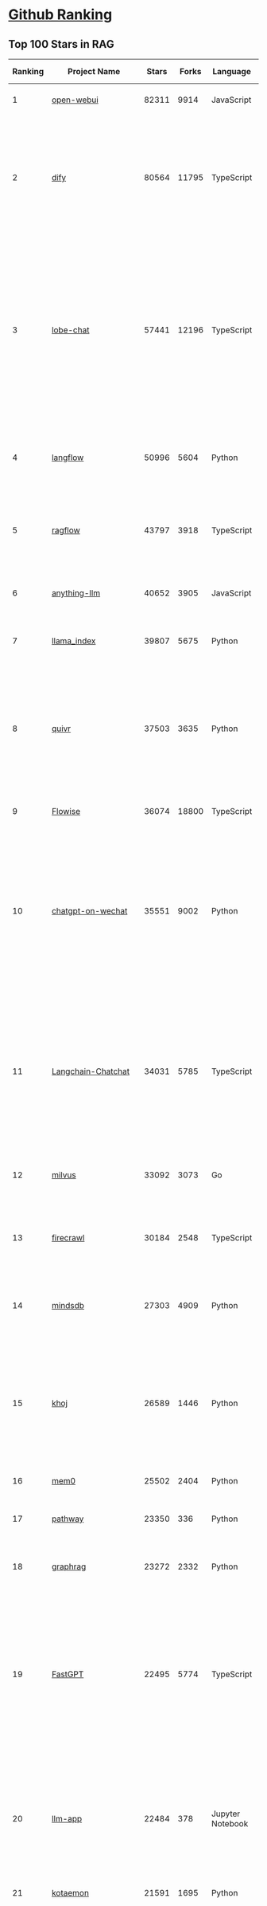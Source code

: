 [Github Ranking](../README.md)
==========

## Top 100 Stars in RAG

| Ranking | Project Name | Stars | Forks | Language | Open Issues | Description | Last Commit |
| ------- | ------------ | ----- | ----- | -------- | ----------- | ----------- | ----------- |
| 1 | [open-webui](https://github.com/open-webui/open-webui) | 82311 | 9914 | JavaScript | 164 | User-friendly AI Interface (Supports Ollama, OpenAI API, ...) | 2025-03-10T11:16:33Z |
| 2 | [dify](https://github.com/langgenius/dify) | 80564 | 11795 | TypeScript | 548 | Dify is an open-source LLM app development platform. Dify's intuitive interface combines AI workflow, RAG pipeline, agent capabilities, model management, observability features and more, letting you quickly go from prototype to production. | 2025-03-11T03:08:51Z |
| 3 | [lobe-chat](https://github.com/lobehub/lobe-chat) | 57441 | 12196 | TypeScript | 592 | 🤯 Lobe Chat - an open-source, modern-design AI chat framework. Supports Multi AI Providers( OpenAI / Claude 3 / Gemini / Ollama / DeepSeek / Qwen), Knowledge Base (file upload / knowledge management / RAG ), Multi-Modals (Plugins/Artifacts) and Thinking. One-click FREE deployment of your private ChatGPT/ Claude / DeepSeek application. | 2025-03-11T03:29:54Z |
| 4 | [langflow](https://github.com/langflow-ai/langflow) | 50996 | 5604 | Python | 337 | Langflow is a low-code app builder for RAG and multi-agent AI applications. It’s Python-based and agnostic to any model, API, or database. | 2025-03-11T03:19:56Z |
| 5 | [ragflow](https://github.com/infiniflow/ragflow) | 43797 | 3918 | TypeScript | 1349 | RAGFlow is an open-source RAG (Retrieval-Augmented Generation) engine based on deep document understanding. | 2025-03-11T03:07:09Z |
| 6 | [anything-llm](https://github.com/Mintplex-Labs/anything-llm) | 40652 | 3905 | JavaScript | 232 | The all-in-one Desktop & Docker AI application with built-in RAG, AI agents, No-code agent builder, and more. | 2025-03-04T22:17:28Z |
| 7 | [llama_index](https://github.com/run-llama/llama_index) | 39807 | 5675 | Python | 686 | LlamaIndex is the leading framework for building LLM-powered agents over your data. | 2025-03-10T15:41:19Z |
| 8 | [quivr](https://github.com/QuivrHQ/quivr) | 37503 | 3635 | Python | 27 | Opiniated RAG for integrating GenAI in your apps 🧠   Focus on your product rather than the RAG. Easy integration in existing products with customisation!  Any LLM: GPT4, Groq, Llama. Any Vectorstore: PGVector, Faiss. Any Files. Anyway you want.  | 2025-03-07T10:38:03Z |
| 9 | [Flowise](https://github.com/FlowiseAI/Flowise) | 36074 | 18800 | TypeScript | 488 | Drag & drop UI to build your customized LLM flow | 2025-03-10T15:33:07Z |
| 10 | [chatgpt-on-wechat](https://github.com/zhayujie/chatgpt-on-wechat) | 35551 | 9002 | Python | 282 | 基于大模型搭建的聊天机器人，同时支持 微信公众号、企业微信应用、飞书、钉钉 等接入，可选择GPT3.5/GPT-4o/GPT-o1/ DeepSeek/Claude/文心一言/讯飞星火/通义千问/ Gemini/GLM-4/Claude/Kimi/LinkAI，能处理文本、语音和图片，访问操作系统和互联网，支持基于自有知识库进行定制企业智能客服。 | 2025-02-05T04:27:07Z |
| 11 | [Langchain-Chatchat](https://github.com/chatchat-space/Langchain-Chatchat) | 34031 | 5785 | TypeScript | 190 | Langchain-Chatchat（原Langchain-ChatGLM）基于 Langchain 与 ChatGLM, Qwen 与 Llama 等语言模型的 RAG 与 Agent 应用 \| Langchain-Chatchat (formerly langchain-ChatGLM), local knowledge based LLM (like ChatGLM, Qwen and Llama) RAG and Agent app with langchain  | 2024-11-29T05:06:44Z |
| 12 | [milvus](https://github.com/milvus-io/milvus) | 33092 | 3073 | Go | 660 | Milvus is a high-performance, cloud-native vector database built for scalable vector ANN search | 2025-03-11T03:34:06Z |
| 13 | [firecrawl](https://github.com/mendableai/firecrawl) | 30184 | 2548 | TypeScript | 120 | 🔥 Turn entire websites into LLM-ready markdown or structured data. Scrape, crawl and extract with a single API. | 2025-03-11T02:31:39Z |
| 14 | [mindsdb](https://github.com/mindsdb/mindsdb) | 27303 | 4909 | Python | 69 | AI's query engine - Platform for building AI that can learn and answer questions over large scale federated data. | 2025-03-11T01:11:42Z |
| 15 | [khoj](https://github.com/khoj-ai/khoj) | 26589 | 1446 | Python | 70 | Your AI second brain. Self-hostable. Get answers from the web or your docs. Build custom agents, schedule automations, do deep research. Turn any online or local LLM into your personal, autonomous AI (gpt, claude, gemini, llama, qwen, mistral). Get started - free. | 2025-03-09T13:20:33Z |
| 16 | [mem0](https://github.com/mem0ai/mem0) | 25502 | 2404 | Python | 213 | The Memory layer for AI Agents | 2025-03-10T21:13:18Z |
| 17 | [pathway](https://github.com/pathwaycom/pathway) | 23350 | 336 | Python | 37 | Python ETL framework for stream processing, real-time analytics, LLM pipelines, and RAG. | 2025-03-10T08:55:12Z |
| 18 | [graphrag](https://github.com/microsoft/graphrag) | 23272 | 2332 | Python | 140 | A modular graph-based Retrieval-Augmented Generation (RAG) system | 2025-03-10T21:04:09Z |
| 19 | [FastGPT](https://github.com/labring/FastGPT) | 22495 | 5774 | TypeScript | 413 | FastGPT is a knowledge-based platform built on the LLMs, offers a comprehensive suite of out-of-the-box capabilities such as data processing, RAG retrieval, and visual AI workflow orchestration, letting you easily develop and deploy complex question-answering systems without the need for extensive setup or configuration. | 2025-03-11T02:12:33Z |
| 20 | [llm-app](https://github.com/pathwaycom/llm-app) | 22484 | 378 | Jupyter Notebook | 5 | Ready-to-run cloud templates for RAG, AI pipelines, and enterprise search with live data. 🐳Docker-friendly.⚡Always in sync with Sharepoint, Google Drive, S3, Kafka, PostgreSQL, real-time data APIs, and more. | 2025-03-03T08:10:49Z |
| 21 | [kotaemon](https://github.com/Cinnamon/kotaemon) | 21591 | 1695 | Python | 170 | An open-source RAG-based tool for chatting with your documents. | 2025-02-14T14:40:49Z |
| 22 | [haystack](https://github.com/deepset-ai/haystack) | 19706 | 2085 | Python | 116 | AI orchestration framework to build customizable, production-ready LLM applications. Connect components (models, vector DBs, file converters) to pipelines or agents that can interact with your data. With advanced retrieval methods, it's best suited for building RAG, question answering, semantic search or conversational agent chatbots. | 2025-03-10T22:17:25Z |
| 23 | [awesome-llm-apps](https://github.com/Shubhamsaboo/awesome-llm-apps) | 19207 | 2215 | Python | 5 | Collection of awesome LLM apps with AI Agents and RAG using OpenAI, Anthropic, Gemini and opensource models. | 2025-03-07T03:18:18Z |
| 24 | [pandas-ai](https://github.com/sinaptik-ai/pandas-ai) | 17747 | 1661 | Python | 28 | Chat with your database or your datalake (SQL, CSV, parquet). PandasAI makes data analysis conversational using LLMs and RAG. | 2025-03-10T17:54:03Z |
| 25 | [crawlee](https://github.com/apify/crawlee) | 17085 | 764 | TypeScript | 136 | Crawlee—A web scraping and browser automation library for Node.js to build reliable crawlers. In JavaScript and TypeScript. Extract data for AI, LLMs, RAG, or GPTs. Download HTML, PDF, JPG, PNG, and other files from websites. Works with Puppeteer, Playwright, Cheerio, JSDOM, and raw HTTP. Both headful and headless mode. With proxy rotation. | 2025-03-11T00:40:28Z |
| 26 | [llama-cookbook](https://github.com/meta-llama/llama-cookbook) | 16414 | 2366 | Jupyter Notebook | 14 | Welcome to the Llama Cookbook! This is your go to guide for Building with Llama: Getting started with Inference, Fine-Tuning, RAG. We also show you how to solve end to end problems using Llama model family and using them on various provider services   | 2025-03-09T23:03:31Z |
| 27 | [RagaAI-Catalyst](https://github.com/raga-ai-hub/RagaAI-Catalyst) | 15630 | 3828 | Python | 4 | Python SDK for Agent AI Observability, Monitoring and Evaluation Framework. Includes features like agent, llm and tools tracing, debugging multi-agentic system, self-hosted dashboard and advanced analytics with timeline and execution graph view  | 2025-02-19T17:15:11Z |
| 28 | [DocsGPT](https://github.com/arc53/DocsGPT) | 15425 | 1645 | TypeScript | 34 | DocsGPT is an open-source genAI tool that helps users get reliable answers from knowledge source, while avoiding hallucinations. It enables private and reliable information retrieval, with tooling and agentic system capability built in. | 2025-03-10T20:47:04Z |
| 29 | [DB-GPT](https://github.com/eosphoros-ai/DB-GPT) | 15092 | 2051 | Python | 266 | AI Native Data App Development framework with AWEL(Agentic Workflow Expression Language) and Agents | 2025-03-11T01:42:51Z |
| 30 | [MaxKB](https://github.com/1Panel-dev/MaxKB) | 14310 | 1902 | Python | 96 | 💬 Ready-to-use & flexible RAG Chatbot, supporting mainstream large language models (LLMs) such as DeepSeek-R1, Llama 3.3, Qwen2, OpenAI and more. | 2025-03-10T08:01:29Z |
| 31 | [vanna](https://github.com/vanna-ai/vanna) | 13907 | 1209 | Python | 136 | 🤖 Chat with your SQL database 📊. Accurate Text-to-SQL Generation via LLMs using RAG 🔄. | 2025-02-08T17:30:27Z |
| 32 | [RAG_Techniques](https://github.com/NirDiamant/RAG_Techniques) | 13246 | 1364 | Jupyter Notebook | 1 | This repository showcases various advanced techniques for Retrieval-Augmented Generation (RAG) systems. RAG systems combine information retrieval with generative models to provide accurate and contextually rich responses. | 2025-03-05T22:38:54Z |
| 33 | [LightRAG](https://github.com/HKUDS/LightRAG) | 12634 | 1786 | Python | 111 | "LightRAG: Simple and Fast Retrieval-Augmented Generation" | 2025-03-10T15:03:14Z |
| 34 | [onyx](https://github.com/onyx-dot-app/onyx) | 12229 | 1555 | Python | 259 | Gen-AI Chat for Teams - Think ChatGPT if it had access to your team's unique knowledge. | 2025-03-10T23:21:27Z |
| 35 | [llmware](https://github.com/llmware-ai/llmware) | 11006 | 1753 | Python | 63 | Unified framework for building enterprise RAG pipelines with small, specialized models | 2025-03-04T21:22:35Z |
| 36 | [txtai](https://github.com/neuml/txtai) | 10529 | 669 | Python | 9 | 💡 All-in-one open-source embeddings database for semantic search, LLM orchestration and language model workflows | 2025-03-05T16:05:56Z |
| 37 | [mastra](https://github.com/mastra-ai/mastra) | 10048 | 435 | TypeScript | 49 | The TypeScript AI agent framework. ⚡ Assistants, RAG, observability. Supports any LLM: GPT-4, Claude, Gemini, Llama. | 2025-03-11T03:34:43Z |
| 38 | [orama](https://github.com/oramasearch/orama) | 9150 | 326 | TypeScript | 29 | 🌌  A complete search engine and RAG pipeline in your browser, server or edge network with support for full-text, vector, and hybrid search in less than 2kb. | 2025-03-10T08:08:21Z |
| 39 | [ragas](https://github.com/explodinggradients/ragas) | 8417 | 864 | Python | 301 | Supercharge Your LLM Application Evaluations 🚀 | 2025-03-10T17:11:57Z |
| 40 | [bisheng](https://github.com/dataelement/bisheng) | 7805 | 1314 | Python | 75 | BISHENG is an open LLM devops platform for next generation Enterprise AI applications. Powerful and comprehensive features include: GenAI workflow, RAG, Agent, Unified model management, Evaluation, SFT, Dataset Management, Enterprise-level System Management, Observability and more. | 2025-03-10T03:05:23Z |
| 41 | [reor](https://github.com/reorproject/reor) | 7720 | 464 | TypeScript | 108 | Private & local AI personal knowledge management app for high entropy people. | 2025-03-01T17:29:48Z |
| 42 | [paper-qa](https://github.com/Future-House/paper-qa) | 7051 | 693 | Python | 123 | High accuracy RAG for answering questions from scientific documents with citations | 2025-03-10T22:42:12Z |
| 43 | [WrenAI](https://github.com/Canner/WrenAI) | 6928 | 622 | TypeScript | 99 | 🤖 Open-source GenBI AI Agent that empowers data-driven teams to chat with their data to generate Text-to-SQL, charts, spreadsheets, reports, and BI. 📈📊📋🧑‍💻 | 2025-03-11T02:54:00Z |
| 44 | [Verba](https://github.com/weaviate/Verba) | 6910 | 759 | Python | 44 | Retrieval Augmented Generation (RAG) chatbot powered by Weaviate | 2025-02-27T10:38:02Z |
| 45 | [Upsonic](https://github.com/Upsonic/Upsonic) | 6834 | 648 | Python | 18 | The most reliable AI agent framework that supports MCP. | 2025-03-09T15:36:05Z |
| 46 | [rags](https://github.com/run-llama/rags) | 6421 | 659 | Python | 28 | Build ChatGPT over your data, all with natural language | 2024-04-05T05:36:59Z |
| 47 | [postgresml](https://github.com/postgresml/postgresml) | 6184 | 311 | Rust | 79 | Postgres with GPUs for ML/AI apps. | 2025-02-24T17:58:21Z |
| 48 | [Qwen-Agent](https://github.com/QwenLM/Qwen-Agent) | 6100 | 547 | Python | 242 | Agent framework and applications built upon Qwen>=2.0, featuring Function Calling, Code Interpreter, RAG, and Chrome extension. | 2025-03-07T06:27:36Z |
| 49 | [aichat](https://github.com/sigoden/aichat) | 5952 | 387 | Rust | 1 | All-in-one LLM CLI tool featuring Shell Assistant, Chat-REPL, RAG, AI Tools & Agents, with access to OpenAI, Claude, Gemini, Ollama, Groq, and more. | 2025-03-11T00:28:30Z |
| 50 | [LaVague](https://github.com/lavague-ai/LaVague) | 5937 | 540 | Python | 85 | Large Action Model framework to develop AI Web Agents | 2025-01-21T13:41:48Z |
| 51 | [KAG](https://github.com/OpenSPG/KAG) | 5900 | 392 | Python | 114 | KAG is a logical form-guided reasoning and retrieval framework based on OpenSPG engine and LLMs.  It is used to build logical reasoning and factual Q&A solutions for professional domain knowledge bases. It can effectively overcome the shortcomings of the traditional RAG vector similarity calculation model. | 2025-03-11T01:55:57Z |
| 52 | [promptfoo](https://github.com/promptfoo/promptfoo) | 5781 | 476 | TypeScript | 149 | Test your prompts, agents, and RAGs. Red teaming, pentesting, and vulnerability scanning for LLMs. Compare performance of GPT, Claude, Gemini, Llama, and more. Simple declarative configs with command line and CI/CD integration. | 2025-03-11T01:23:34Z |
| 53 | [superagent](https://github.com/superagent-ai/superagent) | 5657 | 859 | TypeScript | 50 | 🥷 Run AI-agents with an API | 2024-10-20T18:16:34Z |
| 54 | [crawlee-python](https://github.com/apify/crawlee-python) | 5382 | 360 | Python | 70 | Crawlee—A web scraping and browser automation library for Python to build reliable crawlers. Extract data for AI, LLMs, RAG, or GPTs. Download HTML, PDF, JPG, PNG, and other files from websites. Works with BeautifulSoup, Playwright, and raw HTTP. Both headful and headless mode. With proxy rotation. | 2025-03-11T01:01:48Z |
| 55 | [R2R](https://github.com/SciPhi-AI/R2R) | 5356 | 399 | Python | 63 | The most advanced AI retrieval system. Agentic Retrieval-Augmented Generation (RAG) with a RESTful API. | 2025-03-11T00:25:47Z |
| 56 | [opik](https://github.com/comet-ml/opik) | 5295 | 352 | Python | 46 | Debug, evaluate, and monitor your LLM applications, RAG systems, and agentic workflows with comprehensive tracing, automated evaluations, and production-ready dashboards. | 2025-03-10T19:07:53Z |
| 57 | [TaskingAI](https://github.com/TaskingAI/TaskingAI) | 5070 | 317 | Python | 25 | The open source platform for AI-native application development. | 2024-12-02T22:18:38Z |
| 58 | [superduper](https://github.com/superduper-io/superduper) | 5001 | 489 | Jupyter Notebook | 95 | Superduper: Build end-to-end AI applications and agent workflows on your existing data infrastructure and preferred tools - without migrating your data. | 2025-03-10T23:05:23Z |
| 59 | [TEN-Agent](https://github.com/TEN-framework/TEN-Agent) | 4989 | 568 | Python | 52 | TEN Agent is a conversational voice AI agent powered by TEN, integrating Deepseek, Gemini, OpenAI, RTC, and hardware like ESP32. It enables realtime AI capabilities like  seeing, hearing, and speaking, and is fully compatible with platforms like Dify and Coze. | 2025-03-09T15:07:57Z |
| 60 | [pgai](https://github.com/timescale/pgai) | 4475 | 234 | PLpgSQL | 20 | A suite of tools to develop RAG, semantic search, and other AI applications more easily with PostgreSQL | 2025-03-11T03:00:52Z |
| 61 | [sparrow](https://github.com/katanaml/sparrow) | 4402 | 437 | Python | 0 | Data processing with ML, LLM and Vision LLM | 2025-03-09T14:41:03Z |
| 62 | [obsidian-copilot](https://github.com/logancyang/obsidian-copilot) | 4145 | 294 | TypeScript | 170 | THE Copilot in Obsidian | 2025-03-10T17:52:47Z |
| 63 | [ragapp](https://github.com/ragapp/ragapp) | 4136 | 468 | TypeScript | 45 | The easiest way to use Agentic RAG in any enterprise | 2025-01-22T14:23:25Z |
| 64 | [trafilatura](https://github.com/adbar/trafilatura) | 4018 | 284 | Python | 78 | Python & Command-line tool to gather text and metadata on the Web: Crawling, scraping, extraction, output as CSV, JSON, HTML, MD, TXT, XML | 2025-02-17T16:29:11Z |
| 65 | [awesome-LLM-resourses](https://github.com/WangRongsheng/awesome-LLM-resourses) | 3982 | 420 | None | 0 | 🧑‍🚀 全世界最好的LLM资料总结（数据处理、模型训练、模型部署、o1 模型、小语言模型、视觉语言模型） \| Summary of the world's best LLM resources.  | 2025-03-10T12:06:34Z |
| 66 | [cognita](https://github.com/truefoundry/cognita) | 3887 | 321 | Python | 10 | RAG (Retrieval Augmented Generation) Framework for building modular, open source applications for production by TrueFoundry  | 2025-02-21T11:10:29Z |
| 67 | [deep-searcher](https://github.com/zilliztech/deep-searcher) | 3806 | 361 | Python | 11 | Open Source Deep Research Alternative to Reason and Search on Private Data. Written in Python. | 2025-03-10T08:19:57Z |
| 68 | [llm-twin-course](https://github.com/decodingml/llm-twin-course) | 3690 | 607 | Python | 4 | 🤖 𝗟𝗲𝗮𝗿𝗻 for 𝗳𝗿𝗲𝗲 how to 𝗯𝘂𝗶𝗹𝗱 an end-to-end 𝗽𝗿𝗼𝗱𝘂𝗰𝘁𝗶𝗼𝗻-𝗿𝗲𝗮𝗱𝘆 𝗟𝗟𝗠 & 𝗥𝗔𝗚 𝘀𝘆𝘀𝘁𝗲𝗺 using 𝗟𝗟𝗠𝗢𝗽𝘀 best practices: ~ 𝘴𝘰𝘶𝘳𝘤𝘦 𝘤𝘰𝘥𝘦 + 12 𝘩𝘢𝘯𝘥𝘴-𝘰𝘯 𝘭𝘦𝘴𝘴𝘰𝘯𝘴 | 2025-03-06T10:09:06Z |
| 69 | [AutoRAG](https://github.com/Marker-Inc-Korea/AutoRAG) | 3668 | 286 | Python | 117 | AutoRAG: An Open-Source Framework for Retrieval-Augmented Generation (RAG) Evaluation & Optimization with AutoML-Style Automation | 2025-03-03T06:32:15Z |
| 70 | [rag-from-scratch](https://github.com/langchain-ai/rag-from-scratch) | 3590 | 1060 | Jupyter Notebook | 20 | None | 2024-07-09T21:45:44Z |
| 71 | [gptme](https://github.com/gptme/gptme) | 3524 | 270 | Python | 52 | Your agent in your terminal, equipped with local tools: writes code, uses the terminal, browses the web, vision. | 2025-03-10T20:36:52Z |
| 72 | [pyspur](https://github.com/PySpur-Dev/pyspur) | 3449 | 218 | TypeScript | 8 | AI Agent Builder in Python | 2025-03-11T01:05:32Z |
| 73 | [dataherald](https://github.com/Dataherald/dataherald) | 3432 | 245 | Python | 5 | Interact with your SQL database, Natural Language to SQL using LLMs | 2024-07-24T17:37:41Z |
| 74 | [RAGatouille](https://github.com/AnswerDotAI/RAGatouille) | 3307 | 224 | Python | 84 | Easily use and train state of the art late-interaction retrieval methods (ColBERT) in any RAG pipeline. Designed for modularity and ease-of-use, backed by research. | 2025-02-11T04:31:38Z |
| 75 | [infinity](https://github.com/infiniflow/infinity) | 3283 | 316 | C++ | 90 | The AI-native database built for LLM applications, providing incredibly fast hybrid search of dense vector, sparse vector, tensor (multi-vector), and full-text | 2025-03-10T13:09:01Z |
| 76 | [casibase](https://github.com/casibase/casibase) | 3184 | 388 | Go | 32 | AI Cloud OS: ⚡️Open-source RAG knowledge database with admin UI, user management and Single-Sign-On⚡️, supports ChatGPT, Claude, DeepSeek R1, Llama, Gemini, HuggingFace, etc., chat bot demo: https://ai.casibase.com, admin UI demo: https://ai-admin.casibase.com | 2025-03-11T02:05:20Z |
| 77 | [langroid](https://github.com/langroid/langroid) | 3131 | 300 | Python | 50 | Harness LLMs with Multi-Agent Programming | 2025-03-10T22:46:09Z |
| 78 | [llm-graph-builder](https://github.com/neo4j-labs/llm-graph-builder) | 3129 | 536 | Jupyter Notebook | 70 | Neo4j graph construction from unstructured data using LLMs | 2025-03-10T18:47:35Z |
| 79 | [Streamer-Sales](https://github.com/PeterH0323/Streamer-Sales) | 3022 | 464 | Python | 10 | Streamer-Sales 销冠 —— 卖货主播 LLM 大模型🛒🎁，一个能够根据给定的商品特点从激发用户购买意愿角度出发进行商品解说的卖货主播大模型。🚀⭐内含详细的数据生成流程❗ 📦另外还集成了 LMDeploy 加速推理🚀、RAG检索增强生成 📚、TTS文字转语音🔊、数字人生成 🦸、 Agent 使用网络查询实时信息🌐、ASR 语音转文字🎙️、Vue 生态搭建前端🍍、FastAPI 搭建后端🗝️、Docker-compose 打包部署🐋 | 2025-03-08T00:38:06Z |
| 80 | [modelscope-agent](https://github.com/modelscope/modelscope-agent) | 2994 | 337 | Python | 71 | ModelScope-Agent: An agent framework connecting models in ModelScope with the world | 2025-02-27T10:30:32Z |
| 81 | [fast-graphrag](https://github.com/circlemind-ai/fast-graphrag) | 2992 | 163 | Python | 27 | RAG that intelligently adapts to your use case, data, and queries | 2025-02-27T10:18:41Z |
| 82 | [cohere-toolkit](https://github.com/cohere-ai/cohere-toolkit) | 2984 | 402 | TypeScript | 8 | Cohere Toolkit is a collection of prebuilt components enabling users to quickly build and deploy RAG applications. | 2025-02-19T15:36:10Z |
| 83 | [ChatRTX](https://github.com/NVIDIA/ChatRTX) | 2925 | 389 | TypeScript | 52 | A developer reference project for creating Retrieval Augmented Generation (RAG) chatbots on Windows using TensorRT-LLM | 2024-08-21T11:35:12Z |
| 84 | [GenerativeAIExamples](https://github.com/NVIDIA/GenerativeAIExamples) | 2890 | 681 | Python | 32 | Generative AI reference workflows optimized for accelerated infrastructure and microservice architecture. | 2025-03-04T19:00:20Z |
| 85 | [AdalFlow](https://github.com/SylphAI-Inc/AdalFlow) | 2867 | 251 | Python | 23 | AdalFlow: The library to build & auto-optimize LLM applications. | 2025-03-06T18:45:41Z |
| 86 | [LLM-Engineers-Handbook](https://github.com/PacktPublishing/LLM-Engineers-Handbook) | 2859 | 582 | Python | 9 | The LLM's practical guide: From the fundamentals to deploying advanced LLM and RAG apps to AWS using LLMOps best practices | 2025-03-08T15:54:34Z |
| 87 | [rage](https://github.com/str4d/rage) | 2847 | 108 | Rust | 32 | A simple, secure and modern file encryption tool (and Rust library) with small explicit keys, no config options, and UNIX-style composability. | 2025-01-27T03:44:09Z |
| 88 | [potpie](https://github.com/potpie-ai/potpie) | 2809 | 266 | Python | 20 | Prompt-To-Agent : Create custom engineering agents for your codebase | 2025-03-10T18:40:37Z |
| 89 | [eko](https://github.com/FellouAI/eko) | 2736 | 178 | TypeScript | 15 | Eko (Eko Keeps Operating) - Build Production-ready Agentic Workflow with Natural Language - eko.fellou.ai | 2025-03-08T08:07:09Z |
| 90 | [chonkie](https://github.com/chonkie-ai/chonkie) | 2727 | 119 | Python | 18 | 🦛 CHONK your texts with Chonkie ✨ - The no-nonsense RAG chunking library | 2025-03-10T16:55:30Z |
| 91 | [swirl-search](https://github.com/swirlai/swirl-search) | 2685 | 245 | Python | 0 | AI Search & RAG Without Moving Your Data. Get instant answers from your company's knowledge across 100+ apps while keeping data secure. Deploy in minutes, not months. | 2025-03-04T17:14:24Z |
| 92 | [paul-graham-gpt](https://github.com/mckaywrigley/paul-graham-gpt) | 2659 | 381 | TypeScript | 5 | RAG on Paul Graham's essays. | 2023-07-28T17:50:55Z |
| 93 | [bRAG-langchain](https://github.com/bRAGAI/bRAG-langchain) | 2605 | 251 | Jupyter Notebook | 2 | Everything you need to know to build your own RAG application | 2025-02-25T05:10:11Z |
| 94 | [nano-graphrag](https://github.com/gusye1234/nano-graphrag) | 2576 | 259 | Python | 53 | A simple, easy-to-hack GraphRAG implementation | 2025-01-15T08:08:21Z |
| 95 | [autoflow](https://github.com/pingcap/autoflow) | 2423 | 136 | TypeScript | 67 | pingcap/autoflow is a Graph RAG based and conversational knowledge base tool built with TiDB Serverless Vector Storage. Demo: https://tidb.ai | 2025-03-11T02:17:36Z |
| 96 | [tiny-universe](https://github.com/datawhalechina/tiny-universe) | 2419 | 259 | Python | 7 | 《大模型白盒子构建指南》：一个全手搓的Tiny-Universe | 2025-02-12T03:26:47Z |
| 97 | [graphiti](https://github.com/getzep/graphiti) | 2391 | 168 | Python | 7 | Build and query dynamic, temporally-aware Knowledge Graphs | 2025-03-06T21:04:02Z |
| 98 | [HuixiangDou](https://github.com/InternLM/HuixiangDou) | 2257 | 168 | Python | 29 | HuixiangDou: Overcoming Group Chat Scenarios with LLM-based Technical Assistance | 2025-03-10T12:58:38Z |
| 99 | [graphrag-accelerator](https://github.com/Azure-Samples/graphrag-accelerator) | 2203 | 388 | Python | 49 | One-click deploy of a Knowledge Graph powered RAG (GraphRAG) in Azure | 2025-03-10T23:41:30Z |
| 100 | [OmAgent](https://github.com/om-ai-lab/OmAgent) | 2200 | 236 | Python | 4 | Build multimodal language agents for fast prototype and production | 2025-03-04T05:55:52Z |


